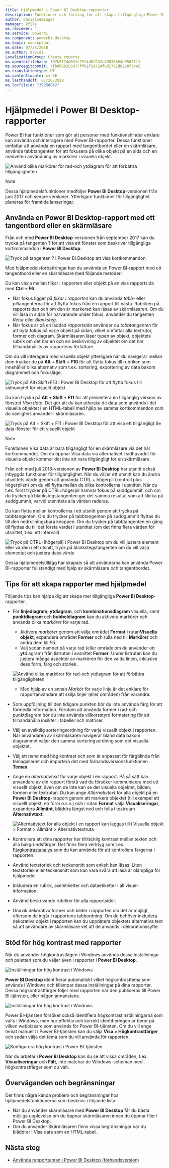 ```yaml
---
title: Hjälpmedel i Power BI Desktop-rapporter
description: Funktioner och förslag för att skapa tillgängliga Power BI Desktop-rapporter
author: davidiseminger
manager: kfile
ms.reviewer: ''
ms.service: powerbi
ms.component: powerbi-desktop
ms.topic: conceptual
ms.date: 07/24/2018
ms.author: davidi
LocalizationGroup: Create reports
ms.openlocfilehash: f07b5174d031c79f4d8f232c49836b54d95621f1
ms.sourcegitcommit: 7fb0b68203877ff01f29724f0d1761d023075445
ms.translationtype: HT
ms.contentlocale: sv-SE
ms.lasthandoff: 07/26/2018
ms.locfileid: "39256042"
---
```

# <a name="accessibility-in-power-bi-desktop-reports"></a>Hjälpmedel i Power BI Desktop-rapporter
Power BI har funktioner som gör att personer med funktionshinder enklare kan använda och interagera med Power BI-rapporter. Dessa funktioner omfattar att använda en rapport med tangentbordet eller en skärmläsare, använda tabbtangenten för att fokusera på olika objekt på en sida och en medveten användning av markörer i visuella objekt.

![Använd olika markörer för rad-och ytdiagram för att förbättra tillgängligheten](media/desktop-accessibility/accessibility_01.png)

> [!NOTE]
> Dessa hjälpmedelsfunktioner medföljer **Power BI Desktop**-versionen från juni 2017 och senare versioner. Ytterligare funktioner för tillgänglighet planeras för framtida lanseringar.
> 
> 

## <a name="consuming-a-power-bi-desktop-report-with-a-keyboard-or-screen-reader"></a>Använda en Power BI Desktop-rapport med ett tangentbord eller en skärmläsare
Från och med **Power BI Desktop**-versionen från september 2017 kan du trycka på tangenten **?** för att visa ett fönster som beskriver tillgängliga kortkommandon i **Power BI Desktop**.

![Tryck på tangenten ? i Power BI Desktop att visa kortkommandon](media/desktop-accessibility/accessibility_03.png)

Med hjälpmedelsförbättringar kan du använda en Power BI-rapport med ett tangentbord eller en skärmläsare med följande metoder:

Du kan växla mellan flikar i rapporten eller objekt på en viss rapportsida med **Ctrl + F6**.

* När fokus ligger på *flikar i rapporten* kan du använda *tabb-* eller *pil*tangenterna för att flytta fokus från en rapport till nästa. Rubriken på rapportsidan och om den är markerad kan läsas av skärmläsaren. Om du vill läsa in sidan för närvarande under fokus, använder du tangenten *Retur* eller *Blanksteg*.
* När fokus är på en laddad *rapportsida* använder du *tabbtangenten* för att byta fokus på varje objekt på sidan, vilket omfattar alla textrutor, former och diagram. Skärmläsaren läser typen av objekt, objektets rubrik om det har en och en beskrivning av objektet om det har tillhandahållits av rapportens författare. 

Om du vill interagera med visuella objekt ytterligare när du navigerar mellan dem trycker du på **Alt + Skift + F10** för att flytta fokus till rubriken som innehåller olika alternativ som t.ex. sortering, exportering av data bakom diagrammet och fokusläge. 

![Tryck på Alt+Skift+F10 i Power BI Desktop för att flytta fokus till sidhuvudet för visuellt objekt](media/desktop-accessibility/accessibility_08.png)

Du kan trycka på **Alt + Skift + F11** för att presentera en tillgänglig version av fönstret *Visa data*. Det gör att du kan utforska de data som används i det visuella objektet i en HTML-tabell med hjälp av samma kortkommandon som du vanligtvis använder i skärmläsaren. 

![Tryck på Alt + Skift + F11 i Power BI Desktop för att visa ett tillgängligt Se data-fönster för ett visuellt objekt](media/desktop-accessibility/accessibility_04.png)

> [!NOTE]
> Funktionen Visa data är bara tillgängligt för en skärmläsare via det här kortkommandot. Om du öppnar Visa data via alternativet i sidhuvudet för visuella objekt kommer det inte att vara tillgängligt för en skärmläsare.

Från och med juli 2018-versionen av **Power BI Desktop** har utsnitt också inbyggda funktioner för tillgänglighet. När du väljer ett utsnitt kan du ändra utsnittets värde genom att använda CTRL + högerpil (kontroll plus högerpilen) om du vill flytta mellan de olika kontrollerna i utsnittet. När du t.ex. först trycker på CTRL+högerpil hamnar fokus på suddgummit, och om du trycker på blankstegstangenten ger det samma resultat som att klicka på suddgummit, varvid utsnittets alla värden raderas. 

Du kan flytta mellan kontrollerna i ett utsnitt genom att trycka på tabbtangenten. Om du trycker på tabbtangenten på suddgummit flyttas du till den nedrullningsbara knappen. Om du trycker på tabbtangenten en gång till flyttas du till det första värdet i utsnittet (om det finns flera värden för utsnittet, t.ex. ett intervall). 

![Tryck på CTRL+(högerpil) i Power BI Desktop om du vill justera element eller värden i ett utsnitt, tryck på blankstegstangenten om du vill välja elementet och justera dess värde](media/desktop-accessibility/accessibility_07.png)

Dessa hjälpmedelstillägg har skapats så att användarna kan använda Power BI-rapporter fullständigt med hjälp av skärmläsare och tangentbordet.

## <a name="tips-for-creating-accessible-reports"></a>Tips för att skapa rapporter med hjälpmedel
Följande tips kan hjälpa dig att skapa mer tillgängliga **Power BI Desktop**-rapporter.

* För **linjediagram**, **ytdiagram**, och **kombinationsdiagram** visuella, samt **punktdiagram** och **bubbeldiagram** kan du aktivera markörer och använda olika *markörer* för varje rad.
  
  * Aktivera *markörer* genom att välja området **Format** i rutan**Visuella objekt**, expandera området **Former** och rulla ned till **Markörer** och ändra dem till *På*.
  * Välj sedan namnet på varje rad (eller område om du använder ett **yt**diagram) från listrutan i avsnittet **Former**. Under listrutan kan du justera många aspekter av markören för den valda linjen, inklusive dess form, färg och storlek.
  
  ![Använd olika markörer för rad-och ytdiagram för att förbättra tillgängligheten](media/desktop-accessibility/accessibility_01.png)
  
  * Med hjälp av en annan *Markör* för varje linje är det enklare för rapportanvändare att skilja linjer (eller områden) från varandra.
* Som uppföljning till den tidigare punkten bör du inte använda färg för att förmedla information. Förutom att använda former i rad-och punktdiagram bör du inte använda villkorsstyrd formatering för att tillhandahålla insikter i tabeller och matriser. 
* Välj en avsiktlig sorteringsordning för varje visuellt objekt i rapporten. När användaren av skärmläsaren navigerar bland data bakom diagrammet väljer den samma sorteringsordning som det visuella objektet.
* Välj ett *tema* med hög kontrast och som är anpassat för färgblinda från temagalleriet och importera det med förhandsversionsfunktionen [**Teman**](desktop-report-themes.md).
* Ange en *alternativtext* för varje objekt i en rapport. På så sätt kan användare av din rapport förstå vad du försöker kommunicera med ett visuellt objekt, även om de inte kan se det visuella objektet, bilden, formen eller textrutan. Du kan ange *Alternativtext* för alla objekt på en **Power BI Desktop**-rapport genom att markera objektet (till exempel ett visuellt objekt, en form o.s.v.) och i rutan **Format** välja **Visualiseringar**, expandera **Allmänt**, bläddra längst ned och fylla i textrutan **Alternativtext**.
  
  ![Alternativtext för alla objekt i en rapport kan läggas till i Visuella objekt > Format > Allmänt > Alternativtextruta](media/desktop-accessibility/accessibility_02.png)
* Kontrollera att dina rapporter har tillräcklig kontrast mellan texten och alla bakgrundsfärger. Det finns flera verktyg som t.ex. [Färgkontrastanalys](https://developer.paciellogroup.com/resources/contrastanalyser/) som du kan använda för att kontrollera färgerna i rapporten. 
* Använd textstorlek och teckensnitt som enkelt kan läsas. Liten textstorlek eller teckensnitt som kan vara svåra att läsa är olämpliga för hjälpmedel.
* Inkludera en rubrik, axeletiketter och dataetiketter i all visuell information.
* Använd beskrivande rubriker för alla rapportsidor.
* Undvik dekorativa former och bilder i rapporten om det är möjligt, eftersom de ingår i rapportens tabbordning. Om du behöver inkludera dekorativa objekt i rapporten kan du uppdatera objektets alternativa text så att användare av skärmläsare vet att de används i dekorationssyfte.

## <a name="high-contrast-support-for-reports"></a>Stöd för hög kontrast med rapporter

När du använder högkontrastlägen i Windows används dessa inställningar och paletten som du väljer även i rapporter i **Power BI Desktop**. 

![Inställningar för hög kontrast i Windows](media/desktop-accessibility/accessibility_05.png)

**Power BI Desktop** identifierar automatiskt vilket högkontrasttema som används i Windows och tillämpar dessa inställningar på dina rapporter. Dessa högkontrastfärger följer med rapporten när den publiceras till Power BI-tjänsten, eller någon annanstans.

![Inställningar för hög kontrast i Windows](media/desktop-accessibility/accessibility_05b.png)

Power BI-tjänsten försöker också identifiera högkontrastinställningarna som valts i Windows, men hur effektiv och korrekt identifieringen är beror på vilken webbläsare som används för Power BI-tjänsten. Om du vill ange temat manuellt i Power BI-tjänsten kan du välja **Visa > Högkontrastfärger** och sedan välja det tema som du vill använda för rapporten.

![Konfigurera hög kontrast i Power BI-tjänsten](media/desktop-accessibility/accessibility_06.png)

När du arbetar i **Power BI Desktop** kan du se att vissa områden, t.ex. **Visualiseringar** och **Fält**, inte matchar de Windows-scheman med högkontrastfärger som du valt.


## <a name="considerations-and-limitations"></a>Överväganden och begränsningar
Det finns några kända problem och begränsningar hos hjälpmedelsfunktionerna som beskrivs i följande lista:

* När du använder skärmläsare med **Power BI Desktop** får du bästa möjliga upplevelse om du öppnar skärmläsaren innan du öppnar filer i Power BI Desktop.
* Om du använder Skärmläsaren finns vissa begränsningar när du bläddrar i Visa data som en HTML-tabell.

## <a name="next-steps"></a>Nästa steg
* [Använda rapportteman i Power BI Desktop (förhandsversion)](desktop-report-themes.md)

